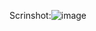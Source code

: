 Scrinshot:![image](https://github.com/user-attachments/assets/959b0cd9-7a64-45d8-8274-4da72c2bc724)

